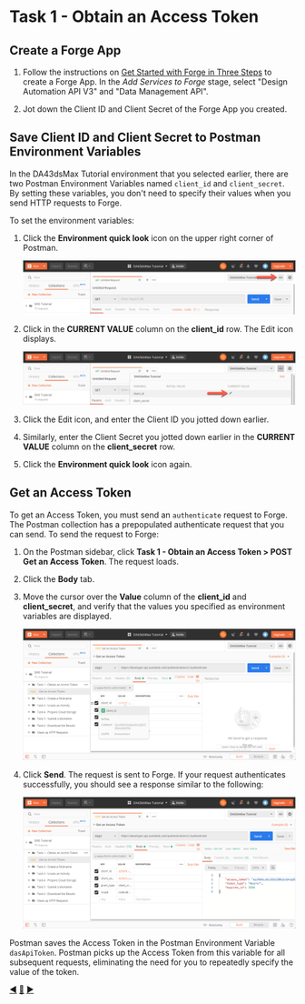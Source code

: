 # Task 1 - Obtain an Access Token

## Create a Forge App

1. Follow the instructions on [Get Started with Forge in Three Steps](https://dev.forge.autodesk.com/developer/start-now/signup) 
to create a Forge App. In the *Add Services to Forge* stage, select "Design Automation API V3" and "Data Management API".

2. Jot down the Client ID and Client Secret of the Forge App you created.

## Save Client ID and Client Secret to Postman Environment Variables

In the DA43dsMax Tutorial environment that you selected earlier, there are two Postman Environment Variables named `client_id` and `client_secret`. By setting these variables, you don't need to specify their values when you send HTTP requests to Forge. 

To set the environment variables:

1. Click the **Environment quick look** icon on the upper right corner of Postman. 

   ![Environment quick look icon](../images/task1-environment_quick_look_icon.png "Environment quick look icon")

2. Click in the **CURRENT VALUE** column on the **client_id** row. The Edit icon displays.

    ![Edit Environment Variable](../images/task1-envoronment_edit_variable.png "Edit Environment Variable")

3. Click the Edit icon, and enter the Client ID you jotted down earlier.

4. Similarly, enter the Client Secret you jotted down earlier in the **CURRENT VALUE** column on the **client_secret** row.

5. Click the **Environment quick look** icon again. 

## Get an Access Token

To get an Access Token, you must send an `authenticate` request to Forge. The Postman collection has a prepopulated authenticate request that you can send. To send the request to Forge:

1. On the Postman sidebar, click **Task 1 - Obtain an Access Token > POST Get an Access Token**. The request loads.

2. Click the **Body** tab.

3. Move the cursor over the **Value** column of the **client_id** and **client_secret**, and verify that the values you specified as environment variables are displayed.

   ![Preview Client Id and Client Secret](../images/task1-preview_environment_variables.png "Preview Client Id and Client Secret") 

4. Click **Send**. The request is sent to Forge. If your request authenticates successfully, you should see a response similar to the following:

    ![Successful authentication](../images/task1-authenticate_successfull.png "Successful authentication") 

Postman saves the Access Token in the Postman Environment Variable `dasApiToken`. Postman picks up the Access Token from this variable for all subsequent requests, eliminating the need for you to repeatedly specify the value of the token.


[:arrow_backward:](before_you_begin.md)  [:arrow_up_small:](../readme.md)  [:arrow_forward:](task-2.md)
